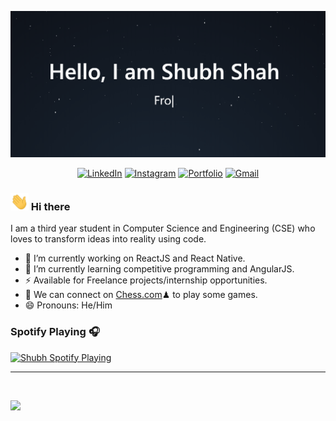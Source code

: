 ![Intro](https://raw.githubusercontent.com/shahshubh/shahshubh/master/assets/intro.gif)


<p align="center">
	<!-- <a href="https://github.com/shahshubh"><img src="https://img.shields.io/github/followers/shahshubh?label=GitHub&style=social" alt="GitHub"></a> -->
	<!-- <a href="https://www.linkedin.com/in/shubh-shah-2326081a3/"><img src="https://img.shields.io/badge/LinkedIn--_.svg?style=social&logo=linkedin" alt="LinkedIn"></a> -->
	<a href="https://www.linkedin.com/in/shubh-shah-2326081a3/"><img src="https://img.shields.io/badge/linkedin-%230077B5.svg?&style=for-the-badge&logo=linkedin&logoColor=white" alt="LinkedIn"></a>
	<!-- <a href="https://www.instagram.com/shah_shubh_/"><img src="https://img.shields.io/badge/-Instagram-dd2a7b?
	logo=instagram&logoColor=white&link=https://www.instagram.com/shah_shubh_/" alt="Instagram" /></a> -->
	<a href="https://www.instagram.com/shah_shubh_/"><img src="https://img.shields.io/badge/instagram-%23E4405F.svg?&style=for-the-badge&logo=instagram&logoColor=white" alt="Instagram" /></a>
	<a href="https://shahshubh.github.io/"><img src="https://img.shields.io/badge/-Portfolio%20Website-%233781da?&style=for-the-badge" alt="Portfolio" /></a>
    <!-- <a href="mailto:shahshubh1010@gmail.com"><img src="https://img.shields.io/badge/-shahshubh1010@gmail.com-c14438?
	style=flat-square&logo=Gmail&logoColor=white&link=mailto:shahshubh1010@gmail.com" alt="Gmail" /></a> -->
	<a href="mailto:shahshubh1010@gmail.com"><img src="https://img.shields.io/badge/-shahshubh1010@gmail.com-c14438?style=for-the-badge&logo=Gmail&logoColor=white" alt="Gmail" /></a>
	
</p>
<!-- 
<p align="center">
	JavaScript · ReactJS · NodeJS · Express · MongoDB · React Native
</p> -->






### <img src="https://raw.githubusercontent.com/shahshubh/shahshubh/master/assets/Hi.gif" width="29px"> Hi there 
I am a third year student in Computer Science and Engineering (CSE) who loves to transform ideas into reality using code.


- 🔭 I’m currently working on ReactJS and React Native.
- 🌱 I’m currently learning competitive programming and AngularJS.
- ⚡ Available for Freelance projects/internship opportunities.
- 👯 We can connect on <a href="https://www.chess.com/member/shubhshah1010">Chess.com</a>♟ to play some games.
- 😄 Pronouns: He/Him 


### Spotify Playing 🎧
[<img src="https://novatorem-chi.vercel.app/api/spotify-playing" alt="Shubh Spotify Playing" width="350" />](https://open.spotify.com/user/1avm481k8o6k84i73988n34b7?si=iuYsBSQURlSjXBgtfFXyEQ)

---

<br />

<!-- <details>
  <summary>Github Stats</summary>
  <img src="https://github-readme-stats.vercel.app/api?username=shahshubh&hide=prs&show_icons=true&title_color=3380C4&icon_color=3380C4&text_color=edf2f7&bg_color=151515"></img>
</details> -->

<img src="https://github-readme-stats.vercel.app/api?username=shahshubh&hide=prs&show_icons=true&title_color=3380C4&icon_color=3380C4&text_color=edf2f7&bg_color=151515"></img>

<!-- <p align="center">
	<img src="https://github-readme-stats.vercel.app/api?username=shahshubh&hide=prs&show_icons=true&title_color=3380C4&icon_color=3380C4&text_color=edf2f7&bg_color=151515"></img>
</p> -->



<!-- ### 📫 Reach me at
<p>
	<a href="https://github.com/shahshubh"><img src="https://img.shields.io/github/followers/shahshubh?label=GitHub&style=social" alt="GitHub"></a>
	<a href="https://www.linkedin.com/in/shubh-shah-2326081a3/"><img src="https://img.shields.io/badge/LinkedIn--_.svg?style=social&logo=linkedin" alt="LinkedIn"></a>
	<a href="https://www.instagram.com/shah_shubh_/"><img src="https://img.shields.io/badge/-Instagram-dd2a7b?style=flat-square&logo=instagram&logoColor=white&link=https://www.instagram.com/yunho.m88/" alt="Instagram" /></a>
	<a href="https://shahshubh.github.io/"><img src="https://img.shields.io/badge/-Portfolio%20Website-%233781da" alt="Portfolio" /></a>
    <a href="mailto:shahshubh1010@gmail.com"><img src="https://img.shields.io/badge/-shahshubh1010@gmail.com-c14438?style=flat-square&logo=Gmail&logoColor=white&link=mailto:shahshubh1010@gmail.com" alt="Gmail" /></a>
    
</p> -->



<!-- <p align="center">
	<img src="https://github-readme-stats.vercel.app/api?username=shahshubh&show_icons=true&title_color=3380C4&icon_color=3380C4&text_color=edf2f7&bg_color=151515"></img>
</p> -->


<!--
**shahshubh/shahshubh** is a ✨ _special_ ✨ repository because its `README.md` (this file) appears on your GitHub profile.

Here are some ideas to get you started:

- 🔭 I’m currently working on ...
- 🌱 I’m currently learning ...
- 👯 I’m looking to collaborate on ...
- 🤔 I’m looking for help with ...
- 💬 Ask me about ...
- 📫 How to reach me: ...
- 😄 Pronouns: ...
- ⚡ Fun fact: ...
-->
